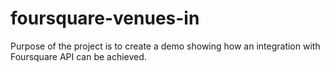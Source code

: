 # foursquare-venues-in
Purpose of the project is to create a demo showing how an integration with Foursquare API can be achieved.
